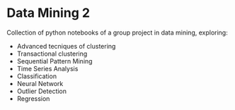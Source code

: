 # Data Mining 2
Collection of python notebooks of a group project in data mining, exploring:  
* Advanced tecniques of clustering  
* Transactional clustering  
* Sequential Pattern Mining  
* Time Series Analysis  
* Classification  
* Neural Network  
* Outlier Detection  
* Regression  
